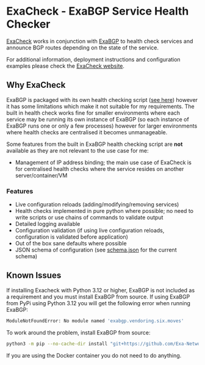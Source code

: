 # ExaCheck - ExaBGP Service Health Checker

[ExaCheck](https://github.com/exacheck/exacheck) works in conjunction with [ExaBGP](https://github.com/Exa-Networks/exabgp) to health check services and announce BGP routes depending on the state of the service.

For additional information, deployment instructions and configuration examples please check the [ExaCheck website](https://exacheck.net).

## Why ExaCheck

ExaBGP is packaged with its own health checking script ([see here](https://github.com/Exa-Networks/exabgp/blob/main/src/exabgp/application/healthcheck.py)) however it has some limitations which make it not suitable for my requirements. The built in health check works fine for smaller environments where each service may be running its own instance of ExaBGP (so each instance of ExaBGP runs one or only a few processes) however for larger environments where health checks are centralised it becomes unmanageable.

Some features from the built in ExaBGP health checking script are **not** available as they are not relevant to the use case for me:

- Management of IP address binding; the main use case of ExaCheck is for centralised health checks where the service resides on another server/container/VM

### Features

- Live configuration reloads (adding/modifying/removing services)
- Health checks implemented in pure python where possible; no need to write scripts or use chains of commands to validate output
- Detailed logging available
- Configuration validation (if using live configuration reloads, configuration is validated before application)
- Out of the box sane defaults where possible
- JSON schema of configuration (see [schema.json][ExaCheck Configuration Schema] for the current schema)

## Known Issues

If installing Exacheck with Python 3.12 or higher, ExaBGP is not included as a requirement and you must install ExaBGP from source. If using ExaBGP from PyPi using Python 3.12 you will get the following error when running ExaBGP:

```bash
ModuleNotFoundError: No module named 'exabgp.vendoring.six.moves'
```

To work around the problem, install ExaBGP from source:

```bash
python3 -m pip --no-cache-dir install "git+https://github.com/Exa-Networks/exabgp.git@4.2"
```

If you are using the Docker container you do not need to do anything.

[ExaCheck Configuration Schema]: https://github.com/exacheck/exacheck/blob/main/schema.json
